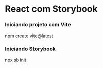 # React com Storybook

<h3>Iniciando projeto com Vite</h3>
npm create vite@latest
 
<h3>Iniciando Storybook</h3>
npx sb init
